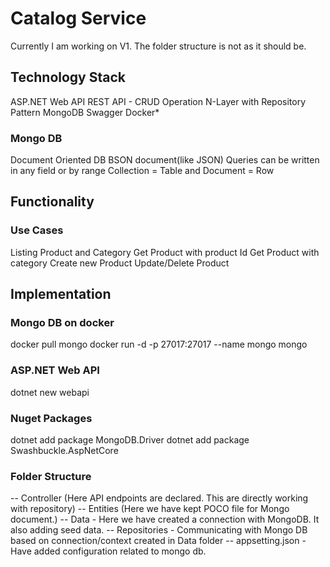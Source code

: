 # Catalog Service
Currently I am working on V1. The folder structure is not as it should be.

## Technology Stack
ASP.NET Web API
REST API - CRUD Operation
N-Layer with Repository Pattern
MongoDB
Swagger
Docker*

### Mongo DB
Document Oriented DB
BSON document(like JSON)
Queries can be written in any field or by range
Collection = Table and Document = Row

## Functionality
### Use Cases
Listing Product and Category
Get Product with product Id
Get Product with category
Create new Product
Update/Delete Product

## Implementation
### Mongo DB on docker
docker pull mongo
docker run -d -p 27017:27017 --name mongo mongo

### ASP.NET Web API
dotnet new webapi

### Nuget Packages
dotnet add package MongoDB.Driver
dotnet add package Swashbuckle.AspNetCore

### Folder Structure
-- Controller (Here API endpoints are declared. This are directly working with repository)
-- Entities (Here we have kept POCO file for Mongo document.)
-- Data - Here we have created a connection with MongoDB. It also adding seed data.
-- Repositories - Communicating with Mongo DB based on connection/context created in Data folder
-- appsetting.json - Have added configuration related to mongo db.